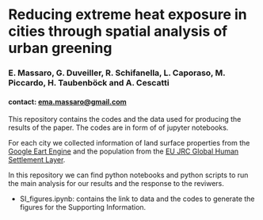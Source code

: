 # Reducing extreme heat exposure in cities through spatial analysis of urban greening
### E. Massaro, G. Duveiller, R. Schifanella, L. Caporaso, M. Piccardo, H. Taubenböck and A. Cescatti
#### contact: ema.massaro@gmail.com

This repository contains the codes and the data used for producing the results of the paper. The codes are in form of of jupyter notebooks.

For each city we collected information of land surface properties from the [Google Eart Engine](https://earthengine.google.com/) and the population from the [EU JRC Global Human Settlement Layer](https://ghsl.jrc.ec.europa.eu/). 

In this repository we can find python notebooks and python scripts to run the main analysis for our results and the response to the reviwers.


- SI_figures.ipynb: contains the link to data and the codes to generate the figures for the Supporting Information.
